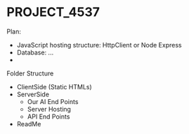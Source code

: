 # PROJECT_4537

Plan:
- JavaScript hosting structure: HttpClient or Node Express
- Database: ...
- 
Folder Structure

- ClientSide (Static HTMLs)
- ServerSide
  - Our AI End Points
  - Server Hosting
  - API End Points
- ReadMe
